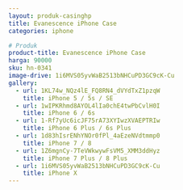 ```yaml
---
layout: produk-casinghp
title: Evanescence iPhone Case
categories: iphone

# Produk
product-title: Evanescence iPhone Case
harga: 90000
sku: hn-0341
image-drive: 1i6MVS05yvWaB2513bNHCuPD3GC9cK-Cu
gallery:
  - url: 1KL74w_NQz4lE_FQ8RN4_dVYdTxZ1pzqW
    title: iPhone 5 / 5s / SE
  - url: 1wIPKRhmd8AYOL4lIa0chE4twPbCvlH0I
    title: iPhone 6 / 6s
  - url: 1-Rf7yUc6icJF75rA73XYIwzXVAEPTRIw
    title: iPhone 6 Plus / 6s Plus
  - url: 1d83hIsrENhYNOr0fPl_4aEzeNVdtmmp0
    title: iPhone 7 / 8
  - url: 1Z6mgnCy-7TeVWkwywFsVM5_XMM3ddHyz
    title: iPhone 7 Plus / 8 Plus
  - url: 1i6MVS05yvWaB2513bNHCuPD3GC9cK-Cu
    title: iPhone X
---
```

